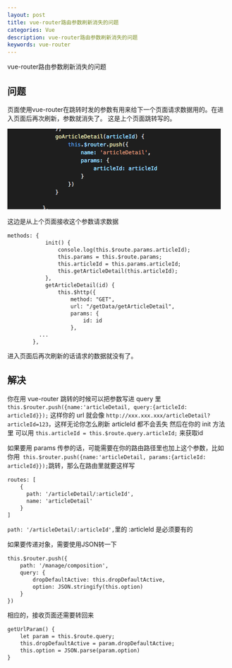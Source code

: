 ```yaml
---
layout: post
title: vue-router路由参数刷新消失的问题
categories: Vue
description: vue-router路由参数刷新消失的问题
keywords: vue-router
---
```


vue-router路由参数刷新消失的问题

## 问题
页面使用vue-router在跳转时发的参数有用来给下一个页面请求数据用的。在进入页面后再次刷新，参数就消失了。
这是上个页面跳转写的。

![](/assets/images/posts/vue/SPOlhPS.png)

这边是从上个页面接收这个参数请求数据
```
methods: {
            init() {
                console.log(this.$route.params.articleId);
                this.params = this.$route.params;
                this.articleId = this.params.articleId;
                this.getArticleDetail(this.articleId);
            },
            getArticleDetail(id) {
                this.$http({
                    method: "GET",
                    url: "/getData/getArticleDetail",
                    params: {
                        id: id
                    },
   		  ...
        },
```
进入页面后再次刷新的话请求的数据就没有了。
## 解决
你在用 vue-router 跳转的时候可以把参数写进 query 里 `this.$router.push({name:'articleDetail, query:{articleId: articleId}});`
这样你的 url 就会像 `http://xxx.xxx.xxx/articleDetail?articleId=123`，这样无论你怎么刷新 articleId 都不会丢失
然后在你的 init 方法里 可以用 `this.articleId = this.$route.query.articleId;` 来获取id

如果要用 params 传参的话，可能需要在你的路由路径里也加上这个参数，比如你用`
this.$router.push({name:'articleDetail, params:{articleId: articleId}});`跳转，那么在路由里就要这样写
```
routes: [
    {
      path: '/articleDetail/:articleId',
      name: 'articleDetail'
    }
]
```
`path: '/articleDetail/:articleId',`里的 :articleId 是必须要有的

如果要传递对象，需要使用JSON转一下
```
this.$router.push({
    path: '/manage/composition',
    query: {
        dropDefaultActive: this.dropDefaultActive,
        option: JSON.stringify(this.option)
    }
})
```
相应的，接收页面还需要转回来
```
getUrlParam() {
    let param = this.$route.query;
    this.dropDefaultActive = param.dropDefaultActive;
    this.option = JSON.parse(param.option)
}
```